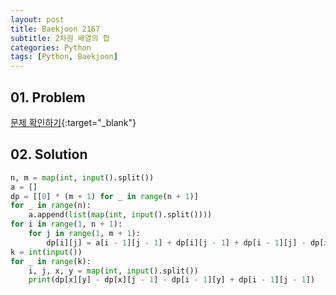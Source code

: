 ```yaml
---
layout: post
title: Baekjoon 2167
subtitle: 2차원 배열의 합
categories: Python
tags: [Python, Baekjoon]
---
```


## 01. Problem

[문제 확인하기](https://www.acmicpc.net/problem/2167){:target="_blank"}

## 02. Solution

```Python
n, m = map(int, input().split())
a = []
dp = [[0] * (m + 1) for _ in range(n + 1)]
for _ in range(n):
    a.append(list(map(int, input().split())))
for i in range(1, n + 1):
    for j in range(1, m + 1):
        dp[i][j] = a[i - 1][j - 1] + dp[i][j - 1] + dp[i - 1][j] - dp[i - 1][j - 1]
k = int(input())
for _ in range(k):
    i, j, x, y = map(int, input().split())
    print(dp[x][y] - dp[x][j - 1] - dp[i - 1][y] + dp[i - 1][j - 1])
```
